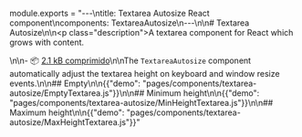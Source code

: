 module.exports = "---\ntitle: Textarea Autosize React component\ncomponents: TextareaAutosize\n---\n\n# Textarea Autosize\n\n<p class=\"description\">A textarea component for React which grows with content.</p>\n\n- 📦 [2.1 kB comprimido](/size-snapshot)\n\nThe `TextareaAutosize` component automatically adjust the textarea height on keyboard and window resize events.\n\n## Empty\n\n{{\"demo\": \"pages/components/textarea-autosize/EmptyTextarea.js\"}}\n\n## Minimum height\n\n{{\"demo\": \"pages/components/textarea-autosize/MinHeightTextarea.js\"}}\n\n## Maximum height\n\n{{\"demo\": \"pages/components/textarea-autosize/MaxHeightTextarea.js\"}}"